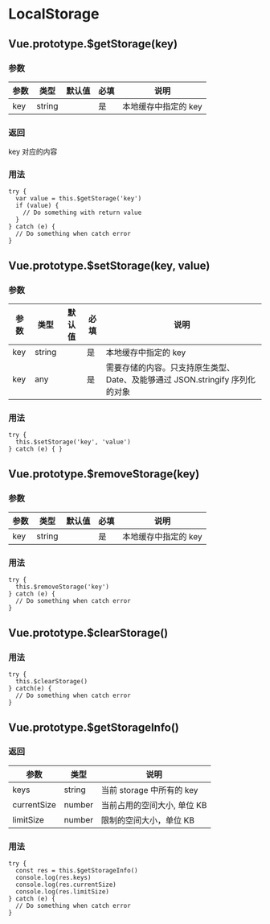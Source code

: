 # LocalStorage

## <a name="getStorage">Vue.prototype.\$getStorage(key)</a>

### 参数

| 参数 | 类型   | 默认值 | 必填 | 说明                 |
| ---- | ------ | ------ | ---- | -------------------- |
| key  | string |        | 是   | 本地缓存中指定的 key |

### 返回

key 对应的内容

### 用法

```
try {
  var value = this.$getStorage('key')
  if (value) {
    // Do something with return value
  }
} catch (e) {
  // Do something when catch error
}
```

## <a name="setStorage">Vue.prototype.\$setStorage(key, value)</a>

### 参数

| 参数 | 类型   | 默认值 | 必填 | 说明                                                                         |
| ---- | ------ | ------ | ---- | ---------------------------------------------------------------------------- |
| key  | string |        | 是   | 本地缓存中指定的 key                                                         |
| key  | any    |        | 是   | 需要存储的内容。只支持原生类型、Date、及能够通过 JSON.stringify 序列化的对象 |

### 用法

```
try {
  this.$setStorage('key', 'value')
} catch (e) { }
```

## <a name="removeStorage">Vue.prototype.\$removeStorage(key)</a>

### 参数

| 参数 | 类型   | 默认值 | 必填 | 说明                 |
| ---- | ------ | ------ | ---- | -------------------- |
| key  | string |        | 是   | 本地缓存中指定的 key |

### 用法

```
try {
  this.$removeStorage('key')
} catch (e) {
  // Do something when catch error
}
```

## <a name="clearStorage">Vue.prototype.\$clearStorage()</a>

### 用法

```
try {
  this.$clearStorage()
} catch(e) {
  // Do something when catch error
}
```

## <a name="getStorageInfo">Vue.prototype.\$getStorageInfo()</a>

### 返回

| 参数        | 类型   | 说明                        |
| ----------- | ------ | --------------------------- |
| keys        | string | 当前 storage 中所有的 key   |
| currentSize | number | 当前占用的空间大小, 单位 KB |
| limitSize   | number | 限制的空间大小，单位 KB     |

### 用法

```
try {
  const res = this.$getStorageInfo()
  console.log(res.keys)
  console.log(res.currentSize)
  console.log(res.limitSize)
} catch (e) {
  // Do something when catch error
}
```
